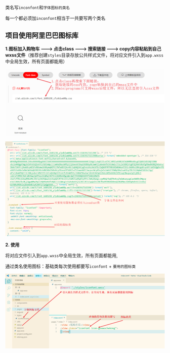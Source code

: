 类名写`inconfont`和`字体图标的类名`

每一个都必须加`inconfont`相当于一共要写两个类名





## 项目使用阿里巴巴图标库

**1.图标加入购物车 ---> 点击class ---> 搜索链接 ---> copy内容粘贴到自己wxss文件**（推荐创建`styles`目录存放公共样式文件，将对应文件引入到`app.wxss`中全局生效，所有页面都能用）

![image-20200311171044547](阿里巴巴图标使用.assets/image-20200311171044547.png)

![image-20200311171231040](阿里巴巴图标使用.assets/image-20200311171231040.png)

**2. 使用**

将对应文件引入到`app.wxss`中全局生效，所有页面都能用,

通过类名使用图标：基础类每次使用都要写`iconfont`  + `要用的图标类` 

![image-20200311172154066](阿里巴巴图标使用.assets/image-20200311172154066.png)